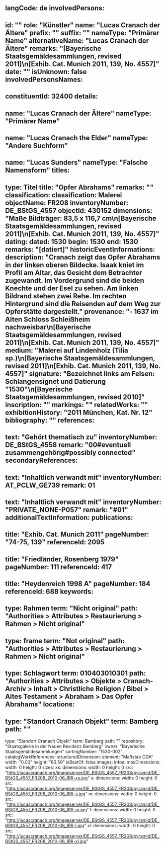 langCode: de
involvedPersons: 
 - 
   id: ""
  role: "Künstler"
  name: "Lucas Cranach der Ältere"
  prefix: ""
  suffix: ""
  nameType: "Primärer Name"
  alternativeName: "Lucas Cranach der Ältere"
  remarks: "[Bayerische Staatsgemäldesammlungen, revised 2011]\n[Exhib. Cat. Munich 2011, 139, No. 4557]"
  date: ""
  isUnknown: false
involvedPersonsNames: 
 - 
   constituentId: 32400
  details: 
   - 
   name: "Lucas Cranach der Ältere"
    nameType: "Primärer Name"
   - 
   name: "Lucas Cranach the Elder"
    nameType: "Andere Suchform"
   - 
   name: "Lucas Sunders"
    nameType: "Falsche Namensform"
titles: 
 - 
   type: Titel
  title: "Opfer Abrahams"
  remarks: ""
classification: 
 classification: Malerei
objectName: FR208
inventoryNumber: DE_BStGS_4557
objectId: 430152
dimensions: "Maße Bildträger: 83,5 x 116,7 cm\n[Bayerische Staatsgemäldesammlungen, revised 2011]\n[Exhib. Cat. Munich 2011, 139, No. 4557]"
dating: 
 dated: 1530
 begin: 1530
 end: 1530
 remarks: "[datiert]"
 historicEventInformations: 
description: "Cranach zeigt das Opfer Abrahams in der linken oberen Bildecke. Isaak kniet im Profil am Altar, das Gesicht dem Betrachter zugewandt. Im Vordergrund sind die beiden Knechte und der Esel zu sehen. Am linken Bildrand stehen zwei Rehe. Im rechten Hintergrund sind die Reisenden auf dem Weg zur Opferstätte dargestellt."
provenance: "- 1637 im Alten Schloss Schleißheim nachweisbar\n[Bayerische Staatsgemäldesammlungen, revised 2011]\n[Exhib. Cat. Munich 2011, 139, No. 4557]"
medium: "Malerei auf Lindenholz (Tilia sp.)\n[Bayerische Staatsgemäldesammlungen, revised 2011]\n[Exhib. Cat. Munich 2011, 139, No. 4557]"
signature: "Bezeichnet links am Felsen: Schlangensignet und Datierung \"1530\"\n[Bayerische Staatsgemäldesammlungen, revised 2010]"
inscription: ""
markings: ""
relatedWorks: ""
exhibitionHistory: "2011 München, Kat. Nr. 12"
bibliography: ""
references: 
 - 
   text: "Gehört thematisch zu"
  inventoryNumber: DE_BStGS_4558
  remark: "00#eventuell zusammengehörig#possibly connected"
secondaryReferences: 
 - 
   text: "Inhaltlich verwandt mit"
  inventoryNumber: AT_PCLW_GE739
  remark: 01
 - 
   text: "Inhaltlich verwandt mit"
  inventoryNumber: "PRIVATE_NONE-P057"
  remark: "#01"
additionalTextInformation: 
publications: 
 - 
   title: "Exhib. Cat. Munich 2011"
  pageNumber: "74-75, 139"
  referenceId: 2095
 - 
   title: "Friedländer, Rosenberg 1979"
  pageNumber: 111
  referenceId: 417
 - 
   title: "Heydenreich 1998 A"
  pageNumber: 184
  referenceId: 688
keywords: 
 - 
   type: Rahmen
  term: "Nicht original"
  path: "Authorities > Attributes > Restaurierung > Rahmen > Nicht original"
 - 
   type: frame
  term: "Not original"
  path: "Authorities > Attributes > Restaurierung > Rahmen > Nicht original"
 - 
   type: Schlagwort
  term: 010403010301
  path: "Authorities > Attributes > Objekte > Cranach-Archiv > Inhalt > Christliche Religion / Bibel > Altes Testament > Abraham > Das Opfer Abrahams"
locations: 
 - 
   type: "Standort Cranach Objekt"
  term: Bamberg
  path: ""
 - 
   type: "Standort Cranach Objekt"
  term: Bamberg
  path: ""
repository: "Staatsgalerie in der Neuen Residenz Bamberg"
owner: "Bayerische Staatsgemäldesammlungen"
sortingNumber: "1530-002"
catalogWorkReferences: 
structuredDimension: 
 element: "Maßstab CDA"
 width: "0.00"
 height: "83.50"
isBestOf: false
images: 
 infos: 
  maxDimensions: 
   width: 0
   height: 0
 sizes: 
  xs: 
   dimensions: 
    width: 0
    height: 0
   src: "http://lucascranach.org/imageserver/DE_BStGS_4557_FR208/pyramid/DE_BStGS_4557_FR208_2010-06_IRR-xs.jpg"
  s: 
   dimensions: 
    width: 0
    height: 0
   src: "http://lucascranach.org/imageserver/DE_BStGS_4557_FR208/pyramid/DE_BStGS_4557_FR208_2010-06_IRR-s.jpg"
  m: 
   dimensions: 
    width: 0
    height: 0
   src: "http://lucascranach.org/imageserver/DE_BStGS_4557_FR208/pyramid/DE_BStGS_4557_FR208_2010-06_IRR-m.jpg"
  l: 
   dimensions: 
    width: 0
    height: 0
   src: "http://lucascranach.org/imageserver/DE_BStGS_4557_FR208/pyramid/DE_BStGS_4557_FR208_2010-06_IRR-l.jpg"
  xl: 
   dimensions: 
    width: 0
    height: 0
   src: "http://lucascranach.org/imageserver/DE_BStGS_4557_FR208/pyramid/DE_BStGS_4557_FR208_2010-06_IRR-xl.jpg"